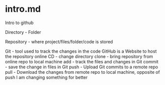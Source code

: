 # intro.md

Intro to github


Directory - Folder

Repository - where project/files/folder/code is stored

Git - tool used to track the changes in the code
GitHub is a Website to host the repository online
CD - change directory
clone - bring repository from online repo to local machine
add -  track the files and changes in Git
commit - save the change in files in Git
push - Upload Git commits to a remote repo
pull - Download the changes from remote repo to local machine, opposite of push
I am changing something for better
